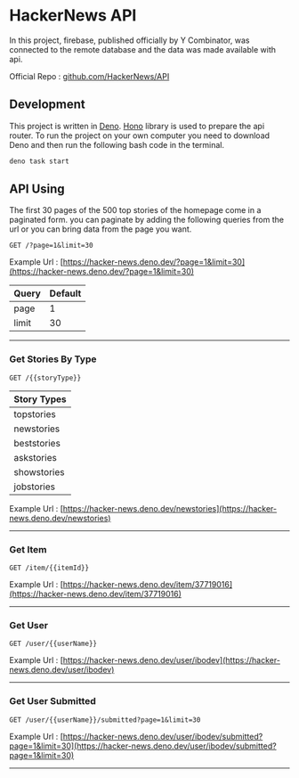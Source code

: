 # HackerNews API

In this project, firebase, published officially by Y Combinator, was connected to the remote database and the data was made available with api.

Official Repo : [github.com/HackerNews/API](https://github.com/HackerNews/API)

## Development

This project is written in [Deno](https://deno.land/). [Hono](https://hono.dev/) library is used to prepare the api router. To run the project on your own
computer you need to download Deno and then run the following bash code in the terminal.

```bash
deno task start
```

## API Using

The first 30 pages of the 500 top stories of the homepage come in a paginated form. you can paginate by adding the following queries from the url or you can
bring data from the page you want.

```http
GET /?page=1&limit=30
```

Example Url : [https://hacker-news.deno.dev/?page=1&limit=30](https://hacker-news.deno.dev/?page=1&limit=30)

| Query | Default |
| ----- | ------- |
| page  | 1       |
| limit | 30      |

---

### Get Stories By Type

```http
GET /{{storyType}}
```

| Story Types |
| ----------- |
| topstories  |
| newstories  |
| beststories |
| askstories  |
| showstories |
| jobstories  |

Example Url : [https://hacker-news.deno.dev/newstories](https://hacker-news.deno.dev/newstories)

---

### Get Item

```http
GET /item/{{itemId}}
```

Example Url : [https://hacker-news.deno.dev/item/37719016](https://hacker-news.deno.dev/item/37719016)

---

### Get User

```http
GET /user/{{userName}}
```

Example Url : [https://hacker-news.deno.dev/user/ibodev](https://hacker-news.deno.dev/user/ibodev)

---

### Get User Submitted

```http
GET /user/{{userName}}/submitted?page=1&limit=30
```

Example Url : [https://hacker-news.deno.dev/user/ibodev/submitted?page=1&limit=30](https://hacker-news.deno.dev/user/ibodev/submitted?page=1&limit=30)

---
